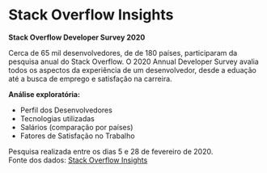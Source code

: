 # **Stack Overflow Insights**


**Stack Overflow Developer Survey 2020**

Cerca de 65 mil desenvolvedores, de de 180 países, participaram da pesquisa anual do Stack Overflow. O 2020 Annual Developer Survey avalia todos os aspectos da experiência de um desenvolvedor, desde a eduação até a busca de emprego e satisfação na carreira.    


**Análise exploratória:**    
* Perfil dos Desenvolvedores
* Tecnologias utilizadas
* Salários (comparação por países)
* Fatores de Satisfação no Trabalho    
    

Pesquisa realizada entre os dias 5 e 28 de fevereiro de 2020.    
Fonte dos dados: [Stack Overflow Insights](https://insights.stackoverflow.com/survey)
